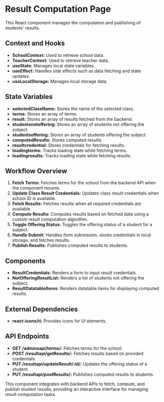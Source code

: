 # Result Computation Page

This React component manages the computation and publishing of students' results.

## Context and Hooks

- **SchoolContext:** Used to retrieve school data.
- **TeacherContext:** Used to retrieve teacher data.
- **useState:** Manages local state variables.
- **useEffect:** Handles side effects such as data fetching and state updates.
- **useLocalStorage:** Manages local storage data.

## State Variables

- **selectedClassName:** Stores the name of the selected class.
- **terms:** Stores an array of terms.
- **result:** Stores an array of results fetched from the backend.
- **studentsnotoffering:** Stores an array of students not offering the subject.
- **studentsoffering:** Stores an array of students offering the subject.
- **computedResults:** Stores computed results.
- **resultcredential:** Stores credentials for fetching results.
- **loadingterms:** Tracks loading state while fetching terms.
- **loadingresults:** Tracks loading state while fetching results.

## Workflow Overview

1. **Fetch Terms:** Fetches terms for the school from the backend API when the component mounts.
2. **Update Class Result Credentials:** Updates class result credentials when school ID is available.
3. **Fetch Results:** Fetches results when all required credentials are available.
4. **Compute Results:** Computes results based on fetched data using a custom result computation algorithm.
5. **Toggle Offering Status:** Toggles the offering status of a student for a subject.
6. **Handle Submit:** Handles form submission, stores credentials in local storage, and fetches results.
7. **Publish Results:** Publishes computed results to students.

## Components

- **ResultCredentials:** Renders a form to input result credentials.
- **NotOfferingResultList:** Renders a list of students not offering the subject.
- **ResultDatatableItems:** Renders datatable items for displaying computed results.

## External Dependencies

- **react-icons/ti:** Provides icons for UI elements.

## API Endpoints

- **GET /adminsapi/terms/:** Fetches terms for the school.
- **POST /resultapi/getResults/:** Fetches results based on provided credentials.
- **PUT /resultapi/updateResult/:id/:** Updates the offering status of a student.
- **PUT /resultapi/postResults/:** Publishes computed results to students.

This component integrates with backend APIs to fetch, compute, and publish student results, providing an interactive interface for managing result computation tasks.
